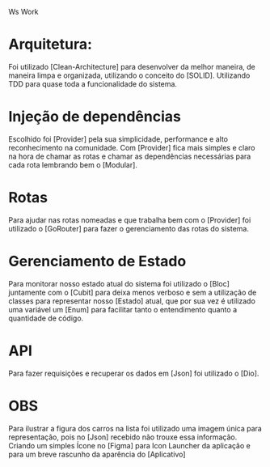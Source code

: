Ws Work

# Arquitetura:
Foi utilizado [Clean-Architecture] para desenvolver da melhor maneira, de maneira limpa e organizada, utilizando o conceito do [SOLID]. Utilizando TDD para quase toda a funcionalidade do sistema.

# Injeção de dependências
Escolhido foi [Provider] pela sua simplicidade, performance e alto reconhecimento na comunidade. Com [Provider] fica
mais simples e claro na hora de chamar as rotas e chamar as dependências necessárias para cada rota lembrando bem o [Modular].

# Rotas
Para ajudar nas rotas nomeadas e que trabalha bem com o [Provider] foi utilizado o [GoRouter] para fazer o gerenciamento das rotas do sistema.

# Gerenciamento de Estado
Para monitorar nosso estado atual do sistema foi utilizado o [Bloc] juntamente com o [Cubit] para deixa menos verboso e sem a utilização de classes para representar nosso [Estado] atual, que por sua vez é utilizado uma variável um [Enum] para facilitar tanto o entendimento quanto a quantidade de código.

# API
Para fazer requisições e recuperar os dados em [Json] foi utilizado o [Dio].

# OBS
Para ilustrar a figura dos carros na lista foi utilizado uma imagem única para representação, pois no [Json] recebido não trouxe essa informação. Criando um simples Ícone no [Figma] para Icon Launcher da aplicação e para um breve rascunho da aparência do [Aplicativo]